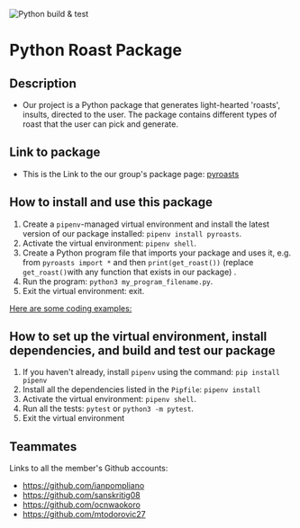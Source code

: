 ![Python build & test](https://github.com/software-students-fall2024/3-python-package-all-stars-v3/actions/workflows/build.yaml/badge.svg)

# Python Roast Package 

## Description

- Our project is a Python package that generates light-hearted 'roasts', insults, directed to the user. The package contains different types of roast that the user can pick and generate.

## Link to package

- This is the Link to the our group's package page: [pyroasts](https://pypi.org/project/pyroasts/)

## How to install and use this package

1. Create a `pipenv`-managed virtual environment and install the latest version of our package installed: `pipenv install pyroasts`.
2. Activate the virtual environment: `pipenv shell`.
3. Create a Python program file that imports your package and uses it, e.g. from `pyroasts import *` and then `print(get_roast())` (replace `get_roast()`with any function that exists in our package) .
4. Run the program: `python3 my_program_filename.py`.
5. Exit the virtual environment: exit.

[Here are some coding examples:](https://onedrive.live.com/?redeem=aHR0cHM6Ly8xZHJ2Lm1zL3UvYy8yZGMyOGJkODhiNWFiOTdhL0VWajBhaTlUWW1sS29Fdi1Ka2sxV3Q0QmkzVXVwZ0NvREhOWkllUXdnc3ZXaXc%5FZT1oUlJVQ08&cid=2DC28BD88B5AB97A&id=2DC28BD88B5AB97A%21s2f6af45862534a69a04bfe2649355ade&parId=2DC28BD88B5AB97A%21286&o=OneUp)

## How to set up the virtual environment, install dependencies, and build and test our package

1. If you haven't already, install `pipenv` using the command: `pip install pipenv`
2. Install all the dependencies listed in the `Pipfile`: `pipenv install`
3. Activate the virtual environment: `pipenv shell`.
4. Run all the tests: `pytest` or `python3 -m pytest`.
5. Exit the virtual environment


## Teammates

Links to all the member's Github accounts:
- https://github.com/ianpompliano
- https://github.com/sanskritig08
- https://github.com/ocnwaokoro
- https://github.com/mtodorovic27

